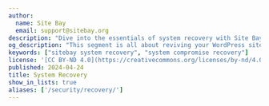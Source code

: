 ```yaml
---
author:
  name: Site Bay
  email: support@sitebay.org
description: "Dive into the essentials of system recovery with Site Bay, guiding you through planning and bouncing back from system compromises with ease."
og_description: "This segment is all about reviving your WordPress site on Site Bay after a security mishap. Think of it as your playbook for those I wish I had a backup moments and understanding the moves if things go south. Backup and Restore: Master the art of regular site backups and how to rewind to a safer point in time. It's your site's very own DeLorean. Spotting Trouble: Identifying the signs of a breach. Heads up: unexpected pop-ups and unknown admin accounts are major no-nos. Step-by-step guidance to purify your site from any unwelcome visitors or code."
keywords: ["sitebay system recovery", "system compromise recovery"]
license: '[CC BY-ND 4.0](https://creativecommons.org/licenses/by-nd/4.0)'
published: 2024-04-24
title: System Recovery
show_in_lists: true
aliases: ['/security/recovery/']
---
```

